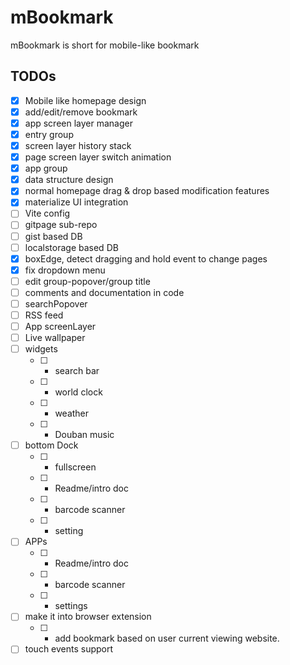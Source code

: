 # mBookmark

mBookmark is short for mobile-like bookmark

## TODOs

- [x] Mobile like homepage design
- [x] add/edit/remove bookmark
- [x] app screen layer manager
- [x] entry group
- [x] screen layer history stack
- [x] page screen layer switch animation
- [x] app group
- [x] data structure design
- [x] normal homepage drag & drop based modification features
- [x] materialize UI integration
- [ ] Vite config
- [ ] gitpage sub-repo
- [ ] gist based DB
- [ ] localstorage based DB
- [x] boxEdge, detect dragging and hold event to change pages
- [x] fix dropdown menu
- [ ] edit group-popover/group title
- [ ] comments and documentation in code
- [ ] searchPopover
- [ ] RSS feed
- [ ] App screenLayer
- [ ] Live wallpaper
- [ ] widgets
  - [ ] * search bar
  - [ ] * world clock
  - [ ] * weather
  - [ ] * Douban music
- [ ] bottom Dock
  - [ ] * fullscreen
  - [ ] * Readme/intro doc
  - [ ] * barcode scanner
  - [ ] * setting
- [ ] APPs
  - [ ] * Readme/intro doc
  - [ ] * barcode scanner
  - [ ] * settings

- [ ] make it into browser extension
  - [ ] * add bookmark based on user current viewing website.
- [ ] touch events support
